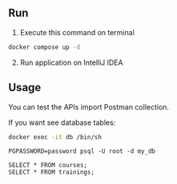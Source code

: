 ## Run
   1. Execute this command on terminal
   ```bash
   docker compose up -d
   ```
   2. Run application on IntelliJ IDEA

## Usage

You can test the APIs import Postman collection.

If you want see database tables:

```bash
docker exec -it db /bin/sh
```
```
PGPASSWORD=password psql -U root -d my_db
```
```
SELECT * FROM courses;
SELECT * FROM trainings;
```